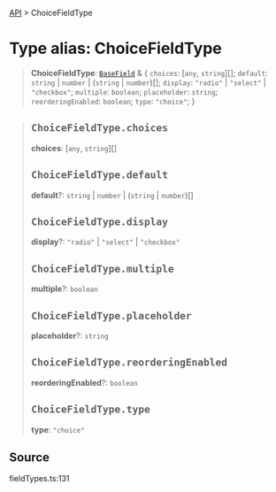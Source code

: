 [API](../index.md) > ChoiceFieldType

# Type alias: ChoiceFieldType

> **ChoiceFieldType**: [`BaseField`](type-alias.BaseField.md) & \{
  `choices`: [`any`, `string`][];
  `default`: `string` \| `number` \| (`string` \| `number`)[];
  `display`: `"radio"` \| `"select"` \| `"checkbox"`;
  `multiple`: `boolean`;
  `placeholder`: `string`;
  `reorderingEnabled`: `boolean`;
  `type`: `"choice"`;
 }

> ## `ChoiceFieldType.choices`
>
> **choices**: [`any`, `string`][]
>
> ## `ChoiceFieldType.default`
>
> **default**?: `string` \| `number` \| (`string` \| `number`)[]
>
> ## `ChoiceFieldType.display`
>
> **display**?: `"radio"` \| `"select"` \| `"checkbox"`
>
> ## `ChoiceFieldType.multiple`
>
> **multiple**?: `boolean`
>
> ## `ChoiceFieldType.placeholder`
>
> **placeholder**?: `string`
>
> ## `ChoiceFieldType.reorderingEnabled`
>
> **reorderingEnabled**?: `boolean`
>
> ## `ChoiceFieldType.type`
>
> **type**: `"choice"`
>
>

## Source

fieldTypes.ts:131
